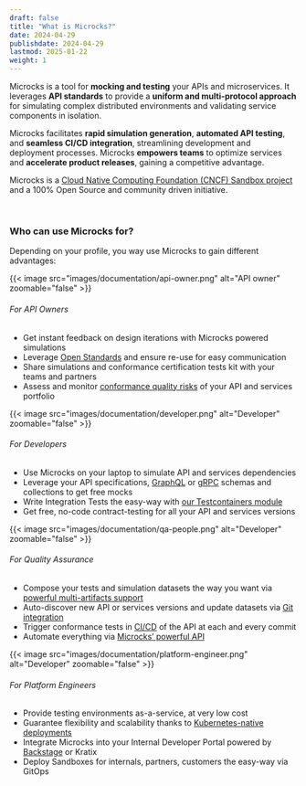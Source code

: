 ```yaml
---
draft: false
title: "What is Microcks?"
date: 2024-04-29
publishdate: 2024-04-29
lastmod: 2025-01-22
weight: 1
---
```


Microcks is a tool for **mocking and testing** your APIs and microservices. It leverages **API standards** to provide a **uniform and multi-protocol approach** for simulating complex distributed environments and validating service components in isolation.

Microcks facilitates **rapid simulation generation**, **automated API testing**, and **seamless CI/CD integration**, streamlining development and deployment processes. Microcks **empowers teams** to optimize services and **accelerate product releases**, gaining a competitive advantage.

Microcks is a [Cloud Native Computing Foundation (CNCF) Sandbox project](https://landscape.cncf.io/?selected=microcks) and a 100% Open Source and community driven initiative.

<br/>

### Who can use Microcks for?

Depending on your profile, you way use Microcks to gain different advantages:

<section class="mt-5">
  <div class="container">
    <div class="row justify-content-center mb-5">
      <div class="col-lg-4 col-md-10 mb-4 mb-lg-0 text-center">
        {{< image src="images/documentation/api-owner.png" alt="API owner" zoomable="false" >}}
        <h6 >For API Owners</h6>
      </div>
      <div class="col-lg-8">
        <ul>
          <li>Get instant feedback on design iterations with Microcks powered simulations</li>
          <li>Leverage <a href="/documentation/references/artifacts/">Open Standards</a> and ensure re-use for easy communication</li>
          <li>Share simulations and conformance certification tests kit with your teams and partners</li>
          <li>Assess and monitor <a href="/documentation/explanations/conformance-testing/">conformance quality risks</a> of your API and services portfolio</li>
        </ul>
      </div>
    </div>
    <div class="row justify-content-center mb-5">
      <div class="col-lg-4 col-md-10 mb-4 mb-lg-0 text-center">
        {{< image src="images/documentation/developer.png" alt="Developer" zoomable="false" >}}
        <h6 >For Developers</h6>
      </div>
      <div class="col-lg-8">
        <ul>
          <li>Use Microcks on your laptop to simulate API and services dependencies</li>
          <li>Leverage your API specifications, <a href="/documentation/references/artifacts/graphql-conventions/">GraphQL</a> or <a href="/documentation/references/artifacts/grpc-conventions/">gRPC</a> schemas and collections to get free mocks</li>
          <li>Write Integration Tests the easy-way with <a href="/documentation/guides/usage/developing-testcontainers/">our Testcontainers module</a></li>
          <li>Get free, no-code contract-testing for all your API and services versions</li>
        </ul>
      </div>
    </div>
    <div class="row justify-content-center mb-5">
      <div class="col-lg-4 col-md-10 mb-4 mb-lg-0 text-center">
        {{< image src="images/documentation/qa-people.png" alt="Developer" zoomable="false" >}}
        <h6 >For Quality Assurance</h6>
      </div>
      <div class="col-lg-8">
        <ul>
          <li>Compose your tests and simulation datasets the way you want via <a href="/documentation/explanations/multi-artifacts/">powerful multi-artifacts support</a></li>
          <li>Auto-discover new API or services versions and update datasets via <a href="/documentation/guides/usage/importing-content/#2-import-content-via-importer">Git integration</a></li>
          <li>Trigger conformance tests in <a href="/documentation/guides/automation/">CI/CD</a> of the API at each and every commit</li>
          <li>Automate everything via <a href="/documentation/guides/automation/api/">Microcks’ powerful API</a></li>
        </ul>
      </div>
    </div>
    <div class="row justify-content-center mb-5">
      <div class="col-lg-4 col-md-10 mb-4 mb-lg-0 text-center">
        {{< image src="images/documentation/platform-engineer.png" alt="Developer" zoomable="false" >}}
        <h6 >For Platform Engineers</h6>
      </div>
      <div class="col-lg-8">
        <ul>
          <li>Provide testing environments as-a-service, at very low cost</li>
          <li>Guarantee flexibility and scalability thanks to <a href="/documentation/guides/installation/">Kubernetes-native deployments</a></li>
          <li>Integrate Microcks into your Internal Developer Portal powered by <a href="/documentation/guides/integration/backstage-plugin/">Backstage</a> or Kratix</li>
          <li>Deploy Sandboxes for internals, partners, customers the easy-way via GitOps</li>
        </ul>
      </div>
    </div>
  </div>
</section>
